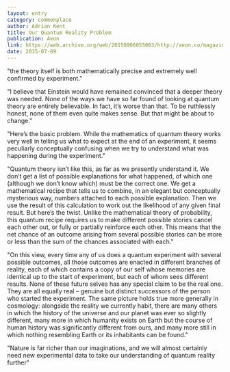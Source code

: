 ```yaml
---
layout: entry
category: commonplace
author: Adrian Kent
title: Our Quantum Reality Problem
publication: Aeon
link: https://web.archive.org/web/20150906055003/http://aeon.co/magazine/science/our-quantum-reality-problem/
date: 2015-07-09
---
```


"the theory itself is both mathematically precise and extremely well confirmed by experiment."

"I believe that Einstein would have remained convinced that a deeper theory was needed. None of the ways we have so far found of looking at quantum theory are entirely believable. In fact, it’s worse than that. To be ruthlessly honest, none of them even quite makes sense. But that might be about to change."

"Here’s the basic problem. While the mathematics of quantum theory works very well in telling us what to expect at the end of an experiment, it seems peculiarly conceptually confusing when we try to understand what was happening during the experiment."

"Quantum theory isn’t like this, as far as we presently understand it. We don’t get a list of possible explanations for what happened, of which one (although we don’t know which) must be the correct one. We get a mathematical recipe that tells us to combine, in an elegant but conceptually mysterious way, numbers attached to each possible explanation. Then we use the result of this calculation to work out the likelihood of any given final result. But here’s the twist. Unlike the mathematical theory of probability, this quantum recipe requires us to make different possible stories cancel each other out, or fully or partially reinforce each other. This means that the net chance of an outcome arising from several possible stories can be more or less than the sum of the chances associated with each."

"On this view, every time any of us does a quantum experiment with several possible outcomes, all those outcomes are enacted in different branches of reality, each of which contains a copy of our self whose memories are identical up to the start of experiment, but each of whom sees different results. None of these future selves has any special claim to be the real one. They are all equally real – genuine but distinct successors of the person who started the experiment. The same picture holds true more generally in cosmology: alongside the reality we currently habit, there are many others in which the history of the universe and our planet was ever so slightly different, many more in which humanity exists on Earth but the course of human history was significantly different from ours, and many more still in which nothing resembling Earth or its inhabitants can be found."

"Nature is far richer than our imaginations, and we will almost certainly need new experimental data to take our understanding of quantum reality further"
